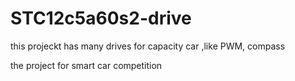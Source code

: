 # STC12c5a60s2-drive
this projeckt has many drives for capacity car ,like PWM, compass

the project for smart car competition
